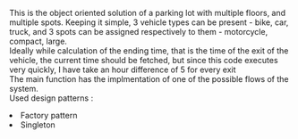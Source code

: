 This is the object oriented solution of a parking lot with multiple floors, and multiple spots. Keeping it simple, 3 vehicle types can be present - bike, car, truck, and 3 spots can be assigned respectively to them - motorcycle, compact, large.
<br> Ideally while calculation of the ending time, that is the time of the exit of the vehicle, the current time should be fetched, but since this code executes very quickly, I have take an hour difference of 5 for every exit
<br> The main function has the implmentation of one of the possible flows of the system.
<br> Used design patterns :
  <li>Factory pattern</li>
  <li>Singleton</li>
